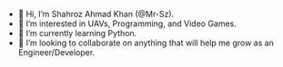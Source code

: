 - 👋 Hi, I’m Shahroz Ahmad Khan (@Mr-Sz).
- 👀 I’m interested in UAVs, Programming, and Video Games.
- 🌱 I’m currently learning Python.
- 💞️ I’m looking to collaborate on anything that will help me grow as an Engineer/Developer.
